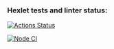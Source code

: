 ### Hexlet tests and linter status:
[![Actions Status](https://github.com/Olvenn/frontend-project-11/workflows/hexlet-check/badge.svg)](https://github.com/Olvenn/frontend-project-11/actions)

[![Node CI](https://github.com/Olvenn/frontend-project-11/actions/workflows/node-ci.yml/badge.svg)](https://github.com/Olvenn/frontend-project-11/actions/workflows/node-ci.yml)